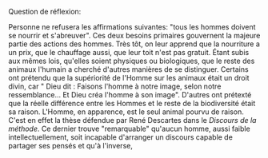 Question de réflexion: 

Personne ne refusera les affirmations suivantes: "tous les hommes doivent se nourrir et s'abreuver". Ces deux besoins primaires gouvernent la majeure partie des actions des hommes. Très tôt, on leur apprend que la nourriture a un prix, que le chauffage aussi, que leur toit n'est pas gratuit. Étant subis aux mêmes lois, qu'elles soient physiques ou biologiques, que le reste des animaux l'humain a cherché d'autres manières de se distinguer. Certains ont prétendu que la supériorité de l'Homme sur les animaux était un droit divin, car " Dieu dit : Faisons l'homme à notre image, selon notre ressemblance... Et Dieu créa l'homme à son image". D'autres ont prétexté que la réelle différence entre les Hommes et le reste de la biodiversité était sa raison. L'Homme, en apparence, est le seul animal pourvu de raison. C'est en effet la thèse défendue par René Descartes dans le *Discours de la méthode*. Ce dernier trouve "remarquable" qu'aucun homme, aussi faible intellectuellement, soit incapable d'arranger un discours capable de partager ses pensés et qu'à l'inverse, 
<!--stackedit_data:
eyJoaXN0b3J5IjpbLTU2Njg3MzE2XX0=
-->